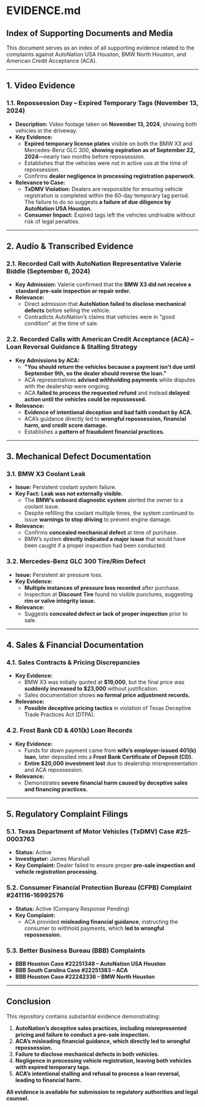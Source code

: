 # EVIDENCE.md

## Index of Supporting Documents and Media

This document serves as an index of all supporting evidence related to the complaints against AutoNation USA Houston, BMW North Houston, and American Credit Acceptance (ACA).

---

## 1. Video Evidence

### 1.1. Repossession Day – Expired Temporary Tags (November 13, 2024)
- **Description:** Video footage taken on **November 13, 2024**, showing both vehicles in the driveway.
- **Key Evidence:**
  - **Expired temporary license plates** visible on both the BMW X3 and Mercedes-Benz GLC 300, **showing expiration as of September 22, 2024**—nearly two months before repossession.
  - Establishes that the vehicles were not in active use at the time of repossession.
  - Confirms **dealer negligence in processing registration paperwork.**
- **Relevance to Case:**
  - **TxDMV Violation:** Dealers are responsible for ensuring vehicle registration is completed within the 60-day temporary tag period. The failure to do so suggests **a failure of due diligence by AutoNation USA Houston.**
  - **Consumer Impact:** Expired tags left the vehicles undrivable without risk of legal penalties.

---

## 2. Audio & Transcribed Evidence

### 2.1. Recorded Call with AutoNation Representative Valerie Biddle (September 6, 2024)
- **Key Admission:** Valerie confirmed that the **BMW X3 did not receive a standard pre-sale inspection or repair order.**
- **Relevance:**
  - Direct admission that **AutoNation failed to disclose mechanical defects** before selling the vehicle.
  - Contradicts AutoNation’s claims that vehicles were in "good condition" at the time of sale.

### 2.2. Recorded Calls with American Credit Acceptance (ACA) – Loan Reversal Guidance & Stalling Strategy
- **Key Admissions by ACA:**
  - **"You should return the vehicles because a payment isn’t due until September 9th, so the dealer should reverse the loan."**
  - ACA representatives **advised withholding payments** while disputes with the dealership were ongoing.
  - ACA **failed to process the requested refund** and instead **delayed action until the vehicles could be repossessed.**
- **Relevance:**
  - **Evidence of intentional deception and bad faith conduct by ACA.**
  - ACA’s guidance directly led to **wrongful repossession, financial harm, and credit score damage.**
  - Establishes a **pattern of fraudulent financial practices.**

---

## 3. Mechanical Defect Documentation

### 3.1. BMW X3 Coolant Leak
- **Issue:** Persistent coolant system failure.
- **Key Fact:** **Leak was not externally visible.**
  - The **BMW’s onboard diagnostic system** alerted the owner to a coolant issue.
  - Despite refilling the coolant multiple times, the system continued to issue **warnings to stop driving** to prevent engine damage.
- **Relevance:**
  - Confirms **concealed mechanical defect** at time of purchase.
  - BMW’s system **directly indicated a major issue** that would have been caught if a proper inspection had been conducted.

### 3.2. Mercedes-Benz GLC 300 Tire/Rim Defect
- **Issue:** Persistent air pressure loss.
- **Key Evidence:**
  - **Multiple instances of pressure loss recorded** after purchase.
  - Inspection at **Discount Tire** found no visible punctures, suggesting **rim or valve integrity issue.**
- **Relevance:**
  - Suggests **concealed defect or lack of proper inspection** prior to sale.

---

## 4. Sales & Financial Documentation

### 4.1. Sales Contracts & Pricing Discrepancies
- **Key Evidence:**
  - BMW X3 was initially quoted at **$19,000**, but the final price was **suddenly increased to $23,000** without justification.
  - Sales documentation shows **no formal price adjustment records.**
- **Relevance:**
  - **Possible deceptive pricing tactics** in violation of Texas Deceptive Trade Practices Act (DTPA).

### 4.2. Frost Bank CD & 401(k) Loan Records
- **Key Evidence:**
  - Funds for down payment came from **wife’s employer-issued 401(k) loan**, later deposited into a **Frost Bank Certificate of Deposit (CD).**
  - **Entire $20,000 investment lost** due to dealership misrepresentation and ACA repossession.
- **Relevance:**
  - Demonstrates **severe financial harm caused by deceptive sales and financing practices.**

---

## 5. Regulatory Complaint Filings

### 5.1. Texas Department of Motor Vehicles (TxDMV) Case #25-0003763
- **Status:** Active
- **Investigator:** James Marshall
- **Key Complaint:** Dealer failed to ensure proper **pre-sale inspection and vehicle registration processing.**

### 5.2. Consumer Financial Protection Bureau (CFPB) Complaint #241116-16992576
- **Status:** Active (Company Response Pending)
- **Key Complaint:**
  - ACA provided **misleading financial guidance**, instructing the consumer to withhold payments, which **led to wrongful repossession.**

### 5.3. Better Business Bureau (BBB) Complaints
- **BBB Houston Case #22251348 – AutoNation USA Houston**
- **BBB South Carolina Case #22251383 – ACA**
- **BBB Houston Case #22242336 – BMW North Houston**

---

## Conclusion
This repository contains substantial evidence demonstrating:
1. **AutoNation’s deceptive sales practices, including misrepresented pricing and failure to conduct a pre-sale inspection.**
2. **ACA’s misleading financial guidance, which directly led to wrongful repossession.**
3. **Failure to disclose mechanical defects in both vehicles.**
4. **Negligence in processing vehicle registration, leaving both vehicles with expired temporary tags.**
5. **ACA’s intentional stalling and refusal to process a loan reversal, leading to financial harm.**

**All evidence is available for submission to regulatory authorities and legal counsel.**
